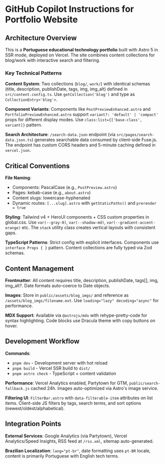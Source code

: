 # GitHub Copilot Instructions for Portfolio Website

## Architecture Overview

This is a **Portuguese educational technology portfolio** built with Astro 5 in SSR mode, deployed on Vercel. The site combines content collections for blog/work with interactive search and filtering.

### Key Technical Patterns

**Content System**: Two collections (`blog/`, `work/`) with identical schemas (title, description, publishDate, tags, img, img_alt) defined in `src/content.config.ts`. Use `getCollection('blog')` and type as `CollectionEntry<'blog'>`.

**Component Variants**: Components like `PostPreviewEnhanced.astro` and `PortfolioPreviewEnhanced.astro` support `variant?: 'default' | 'compact'` props for different display modes. Use `class:list={['base-class', variant]}` pattern.

**Search Architecture**: `/search-data.json` endpoint (via `src/pages/search-data.json.ts`) generates searchable data consumed by client-side Fuse.js. The endpoint has custom CORS headers and 5-minute caching defined in `vercel.json`.

## Critical Conventions

**File Naming**: 
- Components: PascalCase (e.g., `PostPreview.astro`)
- Pages: kebab-case (e.g., `about.astro`) 
- Content slugs: lowercase-hyphenated
- Dynamic routes: `[...slug].astro` with `getStaticPaths()` and `prerender = true`

**Styling**: Tailwind v4 + HeroUI components + CSS custom properties in global.css. Use `var(--gray-0)`, `var(--shadow-md)`, `var(--gradient-accent-orange)` etc. The `stack` utility class creates vertical layouts with consistent gaps.

**TypeScript Patterns**: Strict config with explicit interfaces. Components use `interface Props { }` pattern. Content collections are fully typed via Zod schemas.

## Content Management

**Frontmatter**: All content requires title, description, publishDate, tags[], img, img_alt?. Date formats auto-coerce to Date objects.

**Images**: Store in `public/assets/blog_imgs/` and reference as `/assets/blog_imgs/filename.ext`. Use `loading="lazy" decoding="async"` for performance.

**MDX Support**: Available via `@astrojs/mdx` with rehype-pretty-code for syntax highlighting. Code blocks use Dracula theme with copy buttons on hover.

## Development Workflow

**Commands**:
- `pnpm dev` - Development server with hot reload
- `pnpm build` - Vercel SSR build to `dist/`
- `pnpm astro check` - TypeScript + content validation

**Performance**: Vercel Analytics enabled, Partytown for GTM, `public/search-fallback.js` cached 24h. Images auto-optimized via Astro's image service.

**Filtering UI**: `FilterBar.astro` with `data-filterable-item` attributes on list items. Client-side JS filters by tags, search terms, and sort options (newest/oldest/alphabetical).

## Integration Points

**External Services**: Google Analytics (via Partytown), Vercel Analytics/Speed Insights, RSS feed at `/rss.xml`, sitemap auto-generated.

**Brazilian Localization**: `lang="pt-br"`, date formatting uses `pt-BR` locale, content is primarily Portuguese with English tech terms.
